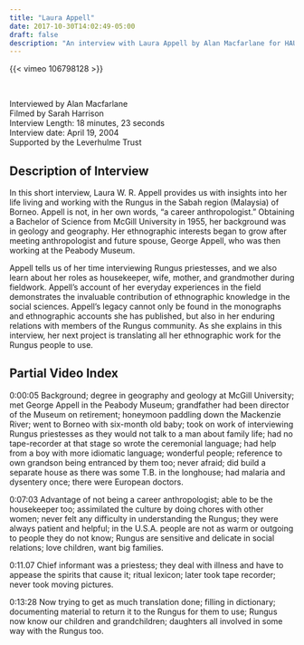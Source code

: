 ```yaml
---
title: "Laura Appell"
date: 2017-10-30T14:02:49-05:00
draft: false
description: "An interview with Laura Appell by Alan Macfarlane for HAU's video archive of Ancestors interviews"
---
```


{{< vimeo 106798128 >}}

&nbsp;

Interviewed by Alan Macfarlane\
Filmed by Sarah Harrison\
Interview Length: 18 minutes, 23 seconds\
Interview date: April 19, 2004\
Supported by the Leverhulme Trust

## Description of Interview

In this short interview, Laura W. R. Appell provides us with insights into her life living and working with the Rungus in the Sabah region (Malaysia) of Borneo. Appell is not, in her own words, “a career anthropologist.” Obtaining a Bachelor of Science from McGill University in 1955, her background was in geology and geography. Her ethnographic interests began to grow after meeting anthropologist and future spouse, George Appell, who was then working at the Peabody Museum.

Appell tells us of her time interviewing Rungus priestesses, and we also learn about her roles as housekeeper, wife, mother, and grandmother during fieldwork. Appell’s account of her everyday experiences in the field demonstrates the invaluable contribution of ethnographic knowledge in the social sciences. Appell’s legacy cannot only be found in the monographs and ethnographic accounts she has published, but also in her enduring relations with members of the Rungus community. As she explains in this interview, her next project is translating all her ethnographic work for the Rungus people to use.

## Partial Video Index

0:00:05 Background; degree in geography and geology at McGill University; met George Appell in the Peabody Museum; grandfather had been director of the Museum on retirement; honeymoon paddling down the Mackenzie River; went to Borneo with six-month old baby; took on work of interviewing Rungus priestesses as they would not talk to a man about family life; had no tape-recorder at that stage so wrote the ceremonial language; had help from a boy with more idiomatic language; wonderful people; reference to own grandson being entranced by them too; never afraid; did build a separate house as there was some T.B. in the longhouse; had malaria and dysentery once; there were European doctors.

0:07:03 Advantage of not being a career anthropologist; able to be the housekeeper too; assimilated the culture by doing chores with other women; never felt any difficulty in understanding the Rungus; they were always patient and helpful; in the U.S.A. people are not as warm or outgoing to people they do not know; Rungus are sensitive and delicate in social relations; love children, want big families.

0:11.07 Chief informant was a priestess; they deal with illness and have to appease the spirits that cause it; ritual lexicon; later took tape recorder; never took moving pictures.

0:13:28 Now trying to get as much translation done; filling in dictionary; documenting material to return it to the Rungus for them to use; Rungus now know our children and grandchildren; daughters all involved in some way with the Rungus too. 
